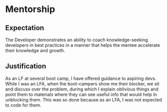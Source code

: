 # Mentorship

## Expectation
The Developer demonstrates an ability to coach knowledge-seeking developers in best practices in a manner that helps the mentee accelerate their knowledge and growth.

## Justification
As an LF at several boot camp, I have offered guidance to aspiring devs. 
While I was an LFA, when the boot-campers show me their blocker, we sit and discuss over the problem, during which I explain oblivious things and point them to materials where they can see useful info that would help in unblocking them. This was so done because as an LFA, I was not expected to code for them.
